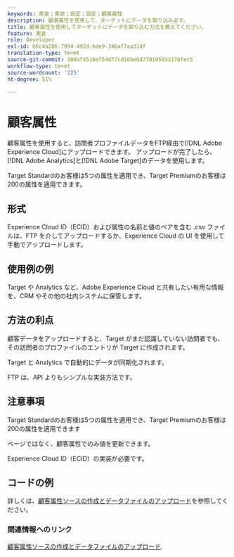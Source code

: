 ```yaml
---
keywords: 実装；実装；設定；設定；顧客属性
description: 顧客属性を使用して、ターゲットにデータを取り込みます。
title: 顧客属性を使用してターゲットにデータを取り込む方法を教えてください。
feature: 実装
role: Developer
exl-id: b6c4a286-7994-492d-bde9-346af7aa314f
translation-type: tm+mt
source-git-commit: 20daf4510e754d77cd16be64770105932178fec5
workflow-type: tm+mt
source-wordcount: '225'
ht-degree: 51%

---
```


# 顧客属性

顧客属性を使用すると、訪問者プロファイルデータをFTP経由で[!DNL Adobe Experience Cloud]にアップロードできます。 アップロードが完了したら、[!DNL Adobe Analytics]と[!DNL Adobe Target]のデータを使用します。

Target Standardのお客様は5つの属性を適用でき、Target Premiumのお客様は200の属性を適用できます。

## 形式

Experience Cloud ID（ECID）および属性の名前と値のペアを含む .csv ファイルは、FTP を介してアップロードするか、Experience Cloud の UI を使用して手動でアップロードします。

## 使用例の例

Target や Analytics など、Adobe Experience Cloud と共有したい有用な情報を、CRM やその他の社内システムに保管します。

## 方法の利点

顧客データをアップロードすると、Target がまだ認識していない訪問者でも、その訪問者のプロファイルのエントリが Target に作成されます。

Target と Analytics で自動的にデータが同期化されます。

FTP は、API よりもシンプルな実装方法です。

## 注意事項

Target Standardのお客様は5つの属性を適用でき、Target Premiumのお客様は200の属性を適用できます

ページではなく、顧客属性でのみ値を更新できます。

Experience Cloud ID（ECID）の実装が必要です。

## コードの例

詳しくは、[顧客属性ソースの作成とデータファイルのアップロード](https://experienceleague.adobe.com/docs/core-services/interface/customer-attributes/t-crs-usecase.html)を参照してください。

### 関連情報へのリンク

[顧客属性ソースの作成とデータファイルのアップロード](https://experienceleague.adobe.com/docs/core-services/interface/customer-attributes/t-crs-usecase.html).
